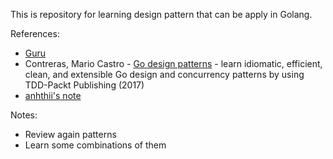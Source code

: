 This is repository for learning design pattern that can be apply in Golang.

References:
- [Guru](https://refactoring.guru/design-patterns)
- Contreras, Mario Castro - [Go design patterns](https://www.amazon.com/Design-Patterns-Mario-Castro-Contreras/dp/1786466201) - learn idiomatic, efficient, clean, and extensible Go design and concurrency patterns by using TDD-Packt Publishing (2017)
- [anhthii's note](https://github.com/anhthii/golang-design-pattern)

Notes:
- Review again patterns
- Learn some combinations of them